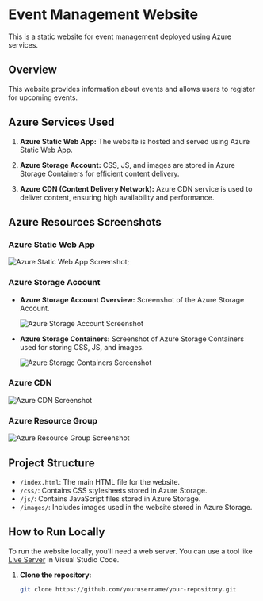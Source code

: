 # Event Management Website

This is a static website for event management deployed using Azure services.

## Overview

This website provides information about events and allows users to register for upcoming events.

## Azure Services Used

1. **Azure Static Web App:**
   The website is hosted and served using Azure Static Web App.

2. **Azure Storage Account:**
   CSS, JS, and images are stored in Azure Storage Containers for efficient content delivery.

3. **Azure CDN (Content Delivery Network):**
   Azure CDN service is used to deliver content, ensuring high availability and performance.

## Azure Resources Screenshots

### Azure Static Web App
![Azure Static Web App Screenshot]([http://evento-ccerfqaegthphscc.z01.azurefd.net/images/static.png](https://evento-ccerfqaegthphscc.z01.azurefd.net/images/static.png));

### Azure Storage Account

- **Azure Storage Account Overview:**
  Screenshot of the Azure Storage Account.

  ![Azure Storage Account Screenshot](screenshots/azure_storage_account.png)

- **Azure Storage Containers:**
  Screenshot of Azure Storage Containers used for storing CSS, JS, and images.

  ![Azure Storage Containers Screenshot](screenshots/azure_storage_containers.png)

### Azure CDN
![Azure CDN Screenshot](screenshots/azure_cdn.png)

### Azure Resource Group
![Azure Resource Group Screenshot](screenshots/azure_resource_group.png)

## Project Structure

- `/index.html`: The main HTML file for the website.
- `/css/`: Contains CSS stylesheets stored in Azure Storage.
- `/js/`: Contains JavaScript files stored in Azure Storage.
- `/images/`: Includes images used in the website stored in Azure Storage.

## How to Run Locally

To run the website locally, you'll need a web server. You can use a tool like [Live Server](https://marketplace.visualstudio.com/items?itemName=ritwickdey.LiveServer) in Visual Studio Code.

1. **Clone the repository:**
   ```bash
   git clone https://github.com/yourusername/your-repository.git
